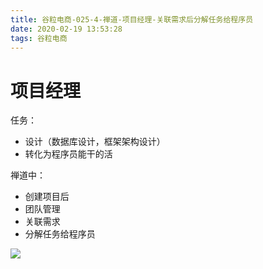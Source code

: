 ```yaml
---
title: 谷粒电商-025-4-禅道-项目经理-关联需求后分解任务给程序员
date: 2020-02-19 13:53:28
tags: 谷粒电商
---
```


# 项目经理

任务：
- 设计（数据库设计，框架架构设计）
- 转化为程序员能干的活

禅道中：
- 创建项目后
- 团队管理
- 关联需求
- 分解任务给程序员
  
![](/images/谷粒电商/禅道-项目-分解任务.png)

